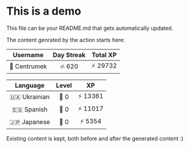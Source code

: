 # This is a demo

This file can be your README.md that gets automatically updated.

The content genrated by the action starts here:

<!--START_SECTION:duolingoStats-->
<!-- Automatically generated with https://github.com/centrumek/duolingo-readme-stats-->

| Username | Day Streak | Total XP |
|:---:|:---:|:---:|
| 👤 Centrumek | 🔥 620 | ⚡ 29732 |

| Language | Level | XP |
|:---:|:---:|:---:|
| 🇺🇦 Ukrainian | 👑 0 | ⚡ 13361 |
| 🇪🇸 Spanish | 👑 0 | ⚡ 11017 |
| 🇯🇵 Japanese | 👑 0 | ⚡ 5354 |

<!--END_SECTION:duolingoStats-->

Existing content is kept, both before and after the generated content :)